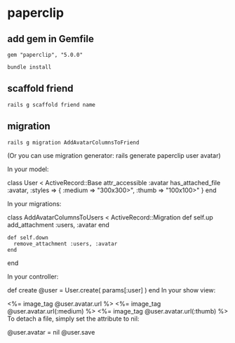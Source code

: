 # paperclip

## add gem in Gemfile
```
gem "paperclip", "5.0.0"
```

```
bundle install
```


## scaffold friend
```
rails g scaffold friend name
```

## migration
```
rails g migration AddAvatarColumnsToFriend
```
(Or you can use migration generator: rails generate paperclip user avatar)



In your model:

  class User < ActiveRecord::Base
    attr_accessible :avatar
    has_attached_file :avatar, :styles => { :medium => "300x300>", :thumb => "100x100>" }
  end
  
In your migrations:

  class AddAvatarColumnsToUsers < ActiveRecord::Migration
    def self.up
      add_attachment :users, :avatar
    end

    def self.down
      remove_attachment :users, :avatar
    end
  end  
  
  
In your controller:

  def create
    @user = User.create( params[:user] )
  end
In your show view:

  <%= image_tag @user.avatar.url %>
  <%= image_tag @user.avatar.url(:medium) %>
  <%= image_tag @user.avatar.url(:thumb) %>
To detach a file, simply set the attribute to nil:

  @user.avatar = nil
  @user.save  